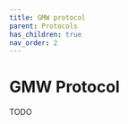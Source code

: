 ```yaml
---
title: GMW protocol
parent: Protocols
has_children: true
nav_order: 2
---
```


# GMW Protocol




TODO